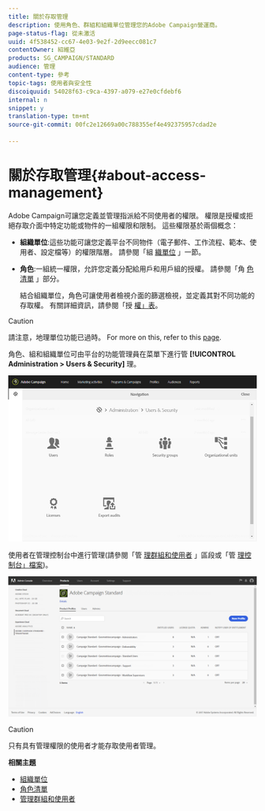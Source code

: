 ```yaml
---
title: 關於存取管理
description: 使用角色、群組和組織單位管理您的Adobe Campaign營運商。
page-status-flag: 從未激活
uuid: 4f538452-cc67-4e03-9e2f-2d9eecc081c7
contentOwner: 紹維亞
products: SG_CAMPAIGN/STANDARD
audience: 管理
content-type: 參考
topic-tags: 使用者與安全性
discoiquuid: 54028f63-c9ca-4397-a079-e27e0cfdebf6
internal: n
snippet: y
translation-type: tm+mt
source-git-commit: 00fc2e12669a00c788355ef4e492375957cdad2e

---
```



# 關於存取管理{#about-access-management}

Adobe Campaign可讓您定義並管理指派給不同使用者的權限。 權限是授權或拒絕存取介面中特定功能或物件的一組權限和限制。 這些權限基於兩個概念：

* **組織單位**:這些功能可讓您定義平台不同物件（電子郵件、工作流程、範本、使用者、設定檔等）的權限階層。 請參閱「組 [織單位](../../administration/using/organizational-units.md) 」一節。
* **角色**:一組統一權限，允許您定義分配給用戶和用戶組的授權。 請參閱「角 [色清單](../../administration/using/list-of-roles.md) 」部分。

   結合組織單位，角色可讓使用者檢視介面的篩選檢視，並定義其對不同功能的存取權。 有關詳細資訊，請參閱「授 [權」表](https://docs.campaign.adobe.com/doc/standard/en/Technotes/AdobeCampaign-ACSRights.pdf)。

>[!CAUTION]
>
>請注意，地理單位功能已過時。 For more on this, refer to this [page](https://helpx.adobe.com/campaign/kb/acs-deprecated-and-removed-features.html).

角色、組和組織單位可由平台的功能管理員在菜單下進行管 **[!UICONTROL Administration > Users & Security]** 理。

![](assets/user_management_1.png)

使用者在管理控制台中進行管理(請參閱「管 [理群組和使用者](../../administration/using/managing-groups-and-users.md) 」區段或「管 [理控制台」檔案](https://helpx.adobe.com/enterprise/managing/user-guide.html))。

![](assets/user_management_6.png)

>[!CAUTION]
>
>只有具有管理權限的使用者才能存取使用者管理。

**相關主題**

* [組織單位](../../administration/using/organizational-units.md)
* [角色清單](../../administration/using/list-of-roles.md)
* [管理群組和使用者](../../administration/using/managing-groups-and-users.md)

